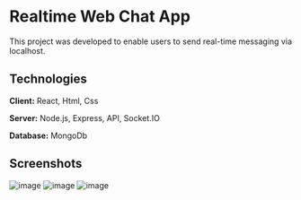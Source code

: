
# Realtime Web Chat App

This project was developed to enable users to send real-time messaging via localhost.

## Technologies

**Client:** React, Html, Css

**Server:** Node.js, Express, API, Socket.IO

**Database:** MongoDb 

## Screenshots

![image](https://github.com/senanurkotankiran/realtime-chat-app/assets/77417875/f086ee65-f938-4c32-ae2f-3a50467ed99b)
![image](https://github.com/senanurkotankiran/realtime-chat-app/assets/77417875/e2fab965-17b3-4d96-83f7-4607655a5a6d)
![image](https://github.com/senanurkotankiran/realtime-chat-app/assets/77417875/b8d9608c-9bed-4d16-befb-60833db9ce8d)


